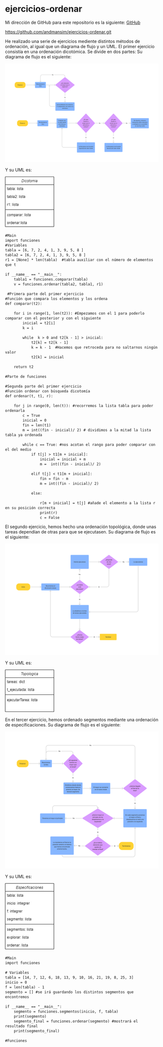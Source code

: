 # ejercicios-ordenar
Mi dirección de GitHub para este repositorio es la siguiente: [GitHub](https://github.com/andmansim/ejercicios-ordenar.git)

https://github.com/andmansim/ejercicios-ordenar.git

He realizado una serie de ejercicios mediente distintos métodos de ordenación, al igual que un diagrama de flujo y un UML.
El primer ejercicio consistía en una ordenación dicotómica. Se divide en dos partes:
Su diagrama de flujo es el siguiente:

![diagrama de flujo de dicotomia](/Dicotomia.jpg)

Y su UML es:

![diagrama UML de dicotomia](/dicotomia/UMLdicotomia.jpg)

```
#Main
import funciones
#Variables
tabla = [6, 7, 2, 4, 1, 3, 9, 5, 8 ]
tabla2 = [6, 7, 2, 4, 1, 3, 9, 5, 8 ]
r1 = [None] * len(tabla)  #tabla auxiliar con el número de elementos que t

if __name__ == "__main__":
    tabla1 = funciones.comparar(tabla)
    v = funciones.ordenar(tabla2, tabla1, r1)
 
 #Primera parte del primer ejercicio
#Función que compara los elementos y los ordena
def comparar(t2):
  
    for i in range(1, len(t2)): #Empezamos con el 1 para poderlo comparar con el posterior y con el siguiente
        inicial = t2[i]
        k = i   
                
        while  k > 0 and t2[k - 1] > inicial:
            t2[k] = t2[k - 1]
            k = k - 1  #Hacemos que retroceda para no saltarnos ningún valor
            t2[k] = inicial 
                
    return t2
    
#Parte de funciones       

#Segunda parte del primer ejercicio
#Función ordenar con búsqueda dicotomía
def ordenar(t, t1, r):
        
    for j in range(0, len(t)): #recorremos la lista tabla para poder ordenarla
        c = True  
        inicial = 0
        fin = len(t1)
        m = int((fin - inicial)/ 2) # dividimos a la mitad la lista tabla ya ordenada
        
        while c == True: #nos acotan el rango para poder comparar con el del medio
            if t[j] > t1[m + inicial]: 
                inicial = inicial + m    
                m =  int((fin - inicial)/ 2)
                 
            elif t[j] < t1[m + inicial]: 
                fin = fin - m 
                m = int((fin - inicial)/ 2)
              
            else:
                
                r[m + inicial] = t[j] #añade el elemento a la lista r en su posición correcta
                print(r)
                c = False
 ```


El segundo ejercicio, hemos hecho una ordenación topológica, donde unas tareas dependían de otras para que se ejecutasen.
Su diagrama de flujo es el siguiente:

![diagrama de flujo de topologica](/Topologica.jpg)

Y su UML es:

![diagrama uml de topologica](/topologica/UMLtopologica.jpg)

En el tercer ejercicio, hemos ordenado segmentos mediante una ordenación de especificaciones.
Su diagrama de flujo es el siguiente:

![diagrama de flujo de especificaciones](/Especificaciones.jpg)

Y su UML es:

![diagrama uml de especificaciones](/especificaciones/UMLespecificaciones.jpg)

```
#Main
import funciones

# Variables
tabla = [14, 7, 12, 6, 18, 13, 9, 10, 16, 21, 19, 8, 25, 3]
inicio = 0
f = len(tabla) - 1
segmento = [] #se irá guardando los distintos segmentos que encontremos 

if __name__ == "__main__":
    segmento = funciones.segmentos(inicio, f, tabla)
    print(segmento)
    segmento_final = funciones.ordenar(segmento) #mostrará el resultado final
    print(segmento_final)
    
#Funciones

```

